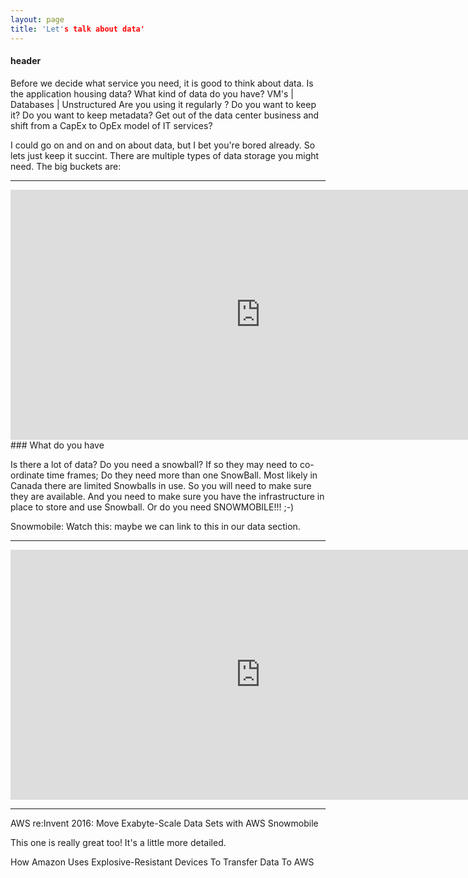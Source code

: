 ```yaml
---
layout: page
title: 'Let's talk about data'
---
```


#### header

Before we decide what service you need, it is good to think about data. Is the application housing data? What kind of data do you have? VM's | Databases | Unstructured 
Are you using it regularly ? Do you want to keep it? Do you want to keep metadata? 
Get out of the data center business and shift from a CapEx to OpEx model of IT services? 

I could go on and on and on about data, but I bet you're bored already. So lets just keep it succint. There are multiple types of data storage you might need. The big buckets are: 

<hr />
<iframe style="border: 0px solid rgba(0, 0, 0, 0.1);" width="800" height="400" src="https://bl.ocks.org/HarryStevens/raw/4fba7a62b0ff302ef49768198d4c54c6/" allowfullscreen></iframe>
### What do you have

Is there a lot of data? Do you need a snowball? If so they may need to co-ordinate time frames; Do they need more than one SnowBall. Most likely in Canada there are limited Snowballs in use. So you will need to make sure they are available. And you need to make sure you have the infrastructure in place to store and use Snowball. Or do you need SNOWMOBILE!!! ;-) 

Snowmobile: Watch this: maybe we can link to this in our data section.  

<hr />
<iframe style="border: 0px solid rgba(0, 0, 0, 0.1);" width="800" height="400" src="https://www.youtube.com/watch?v=8vQmTZTq7nw" allowfullscreen></iframe>

- - -

AWS re:Invent 2016: Move Exabyte-Scale Data Sets with AWS Snowmobile 

 


 

This one is really great too! It's a little more detailed.  

How Amazon Uses Explosive-Resistant Devices To Transfer Data To AWS 


